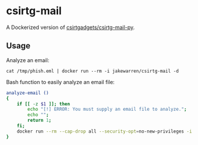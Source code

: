 # csirtg-mail 

A Dockerized version of [csirtgadgets/csirtg-mail-py](https://github.com/csirtgadgets/csirtg-mail-py). 

## Usage
Analyze an email:
```
cat /tmp/phish.eml | docker run --rm -i jakewarren/csirtg-mail -d
```

Bash function to easily analyze an email file:
```sh
analyze-email () 
{ 
    if [[ -z $1 ]]; then
        echo "[!] ERROR: You must supply an email file to analyze.";
        echo "";
        return 1;
    fi;
    docker run --rm --cap-drop all --security-opt=no-new-privileges -i jakewarren/csirtg-mail -d < "$1"
}
```